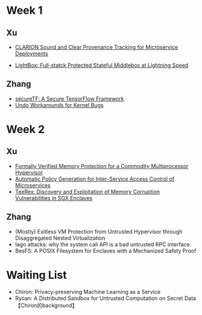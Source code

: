 # Week 1

## Xu

- [CLARION Sound and Clear Provenance Tracking for Microservice Deployments](https://github.com/duowen1/PaperReading/tree/main/CLARION)

- [LightBox: Full-statck Protected Stateful Middlebox at Lightning Speed](https://github.com/duowen1/PaperReading/tree/main/LightBox)

## Zhang

- [secureTF: A Secure TensorFlow Framework](https://github.com/duowen1/PaperReading/tree/main/secureTF)
- [Undo Workarounds for Kernel Bugs](https://github.com/duowen1/PaperReading/tree/main/Undo%20Workarounds%20for%20Kernel%20Bugs)

# Week 2

## Xu

- [Formally Verified Memory Protection for a Commodity Multiprocessor Hypervisor](https://github.com/duowen1/PaperReading/tree/main/SeKVM)
- [Automatic Policy Generation for Inter-Service Access Control of Microservices](https://github.com/duowen1/PaperReading/tree/main/AUTOARMOR)
- [TeeRex: Discovery and Exploitation of Memory Corruption Vulnerabilities in SGX Enclaves](https://github.com/duowen1/PaperReading/tree/main/TeeRex)

## Zhang

- (Mostly) Exitless VM Protection from Untrusted Hypervisor through Disaggregated Nested Virtualization
- Iago attacks: why the system call API is a bad untrusted RPC interface.
- BesFS: A POSIX Filesystem for Enclaves with a Mechanized Safety Proof

# Waiting List

- Chiron: Privacy-preserving Machine Learning as a Service
- Ryoan: A Distributed Sandbox for Untrusted Computation on Secret Data【Chiron的background】
